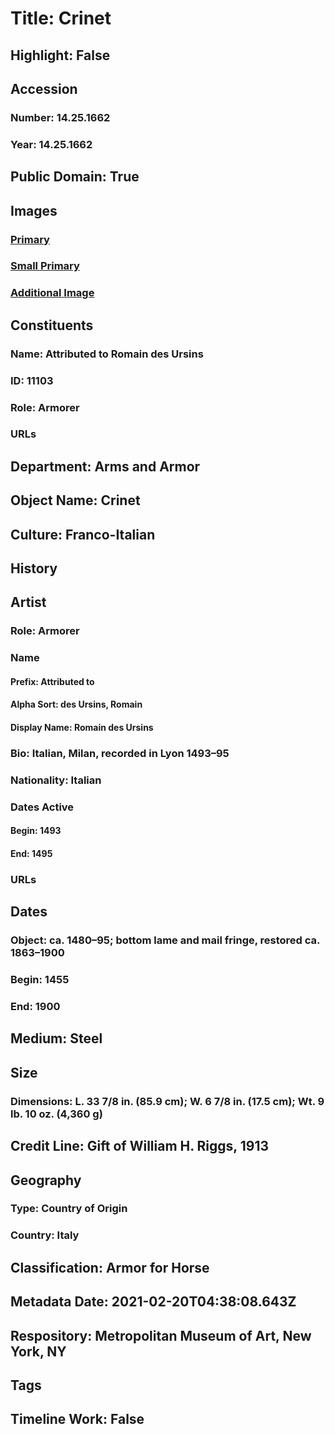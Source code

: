# Title: Crinet
## Highlight: False
## Accession
### Number: 14.25.1662
### Year: 14.25.1662
## Public Domain: True
## Images
### [Primary](https://images.metmuseum.org/CRDImages/aa/original/DP108850.jpg)
### [Small Primary](https://images.metmuseum.org/CRDImages/aa/web-large/DP108850.jpg)
### [Additional Image](https://images.metmuseum.org/CRDImages/aa/original/DP111371.jpg)
## Constituents
### Name: Attributed to Romain des Ursins
### ID: 11103
### Role: Armorer
### URLs
## Department: Arms and Armor
## Object Name: Crinet
## Culture: Franco-Italian
## History
## Artist
### Role: Armorer
### Name
#### Prefix: Attributed to
#### Alpha Sort: des Ursins, Romain
#### Display Name: Romain des Ursins
### Bio: Italian, Milan, recorded in Lyon 1493–95
### Nationality: Italian
### Dates Active
#### Begin: 1493
#### End: 1495
### URLs
## Dates
### Object: ca. 1480–95; bottom lame and mail fringe, restored ca. 1863–1900
### Begin: 1455
### End: 1900
## Medium: Steel
## Size
### Dimensions: L. 33 7/8 in. (85.9 cm); W. 6 7/8 in. (17.5 cm); Wt. 9 lb. 10 oz. (4,360 g)
## Credit Line: Gift of William H. Riggs, 1913
## Geography
### Type: Country of Origin
### Country: Italy
## Classification: Armor for Horse
## Metadata Date: 2021-02-20T04:38:08.643Z
## Respository: Metropolitan Museum of Art, New York, NY
## Tags
## Timeline Work: False